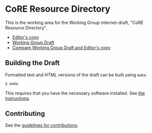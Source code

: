 # CoRE Resource Directory

This is the working area for the Working Group internet-draft, "CoRE Resource Directory".

* [Editor's copy](https://core-wg.github.io/resource-directory/)
* [Working Group Draft](https://tools.ietf.org/html/draft-ietf-core-resource-directory)
* [Compare Working Group Draft and Editor's copy](https://tools.ietf.org/rfcdiff?url1=https://tools.ietf.org/id/draft-ietf-core-resource-directory.txt&url2=https://core-wg.github.io/resource-directory/draft-ietf-core-resource-directory.txt)


## Building the Draft

Formatted text and HTML versions of the draft can be built using `make`.

```sh
$ make
```

This requires that you have the necessary software installed.  See
[the instructions](https://github.com/martinthomson/i-d-template/blob/master/doc/SETUP.md).


## Contributing

See the
[guidelines for contributions](https://github.com/core-wg/resource-directory/blob/master/CONTRIBUTING.md).

